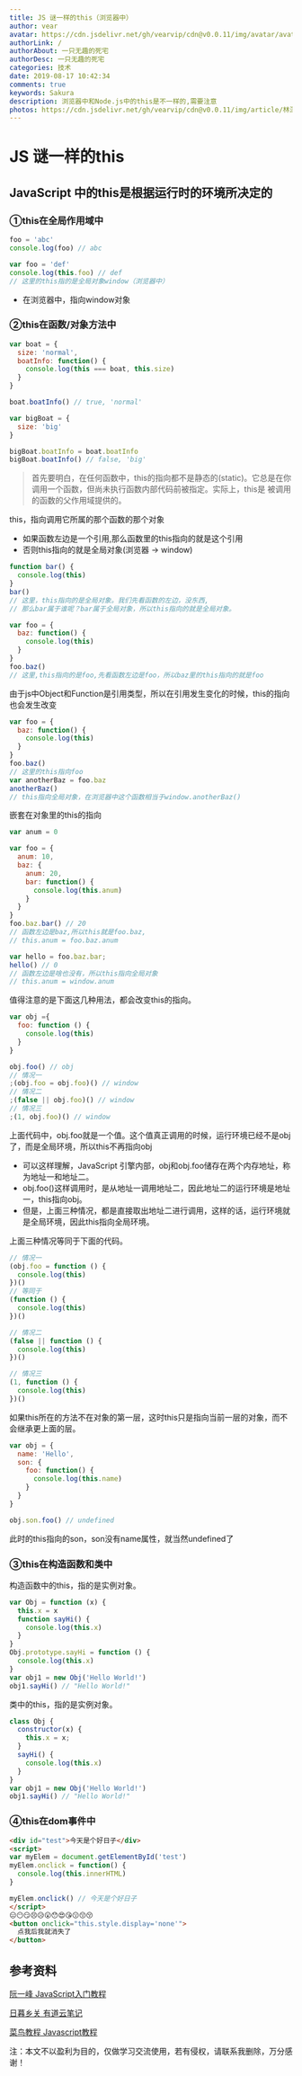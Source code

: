 ```yaml
---
title: JS 谜一样的this（浏览器中）
author: vear
avatar: https://cdn.jsdelivr.net/gh/vearvip/cdn@v0.0.11/img/avatar/avatar.webp
authorLink: /
authorAbout: 一只无趣的死宅
authorDesc: 一只无趣的死宅
categories: 技术
date: 2019-08-17 10:42:34
comments: true
keywords: Sakura
description: 浏览器中和Node.js中的this是不一样的,需要注意
photos: https://cdn.jsdelivr.net/gh/vearvip/cdn@v0.0.11/img/article/林深时见鹿03.webp
---
```

# JS 谜一样的this
## JavaScript 中的this是根据运行时的环境所决定的


### ①this在全局作用域中
```js
foo = 'abc'
console.log(foo) // abc

var foo = 'def'
console.log(this.foo) // def
// 这里的this指的是全局对象window（浏览器中）
```
- 在浏览器中，指向window对象


### ②this在函数/对象方法中
```js
var boat = {
  size: 'normal',
  boatInfo: function() {
    console.log(this === boat, this.size)
  }
}

boat.boatInfo() // true, 'normal'

var bigBoat = {
  size: 'big'
}

bigBoat.boatInfo = boat.boatInfo
bigBoat.boatInfo() // false, 'big'
```
> 首先要明白，在任何函数中，this的指向都不是静态的(static)。它总是在你调用一个函数，但尚未执行函数内部代码前被指定。实际上，this是 被调用的函数的父作用域提供的。

this，指向调用它所属的那个函数的那个对象
- 如果函数左边是一个引用,那么函数里的this指向的就是这个引用
- 否则this指向的就是全局对象(浏览器 -> window)

```js
function bar() {
  console.log(this)
}
bar()
// 这里，this指向的是全局对象。我们先看函数的左边，没东西,
// 那么bar属于谁呢？bar属于全局对象，所以this指向的就是全局对象。

var foo = {
  baz: function() {
    console.log(this)
  }
}
foo.baz()
// 这里,this指向的是foo,先看函数左边是foo，所以baz里的this指向的就是foo
```
由于js中Object和Function是引用类型，所以在引用发生变化的时候，this的指向也会发生改变
```js
var foo = {
  baz: function() {
    console.log(this)
  }
}
foo.baz()
// 这里的this指向foo
var anotherBaz = foo.baz
anotherBaz()
// this指向全局对象，在浏览器中这个函数相当于window.anotherBaz()
```
嵌套在对象里的this的指向
```js
var anum = 0

var foo = {
  anum: 10,
  baz: {
    anum: 20,
    bar: function() {
      console.log(this.anum)
    }
  }
}
foo.baz.bar() // 20
// 函数左边是baz,所以this就是foo.baz,
// this.anum = foo.baz.anum

var hello = foo.baz.bar;
hello() // 0
// 函数左边是啥也没有，所以this指向全局对象 
// this.anum = window.anum
```
值得注意的是下面这几种用法，都会改变this的指向。
```js
var obj ={
  foo: function () {
    console.log(this)
  }
}

obj.foo() // obj
// 情况一
;(obj.foo = obj.foo)() // window
// 情况二
;(false || obj.foo)() // window
// 情况三
;(1, obj.foo)() // window
```
上面代码中，obj.foo就是一个值。这个值真正调用的时候，运行环境已经不是obj了，而是全局环境，所以this不再指向obj

- 可以这样理解，JavaScript 引擎内部，obj和obj.foo储存在两个内存地址，称为地址一和地址二。
- obj.foo()这样调用时，是从地址一调用地址二，因此地址二的运行环境是地址一，this指向obj。
- 但是，上面三种情况，都是直接取出地址二进行调用，这样的话，运行环境就是全局环境，因此this指向全局环境。

上面三种情况等同于下面的代码。

```js
// 情况一
(obj.foo = function () {
  console.log(this)
})()
// 等同于
(function () {
  console.log(this)
})()

// 情况二
(false || function () {
  console.log(this)
})()

// 情况三
(1, function () {
  console.log(this)
})()
```
如果this所在的方法不在对象的第一层，这时this只是指向当前一层的对象，而不会继承更上面的层。
```js
var obj = {
  name: 'Hello',
  son: {
    foo: function() {
      console.log(this.name)
    }
  }
}

obj.son.foo() // undefined
```
此时的this指向的son，son没有name属性，就当然undefined了


### ③this在构造函数和类中
构造函数中的this，指的是实例对象。
```js
var Obj = function (x) {
  this.x = x
  function sayHi() {
    console.log(this.x)
  }
}
Obj.prototype.sayHi = function () {
  console.log(this.x)
}
var obj1 = new Obj('Hello World!')
obj1.sayHi() // "Hello World!"
```
类中的this，指的是实例对象。
```js
class Obj {
  constructor(x) {
    this.x = x;
  }
  sayHi() {
    console.log(this.x)
  }
}
var obj1 = new Obj('Hello World!')
obj1.sayHi() // "Hello World!"
```


### ④this在dom事件中
```html
<div id="test">今天是个好日子</div>
<script>
var myElem = document.getElementById('test')
myElem.onclick = function() { 
  console.log(this.innerHTML) 
} 

myElem.onclick() // 今天是个好日子
</script>
😑😶😏😣😥😮😯😍😘😗😙😚
<button onclick="this.style.display='none'">
  点我后我就消失了
</button>
```
## 参考资料
[阮一峰 JavaScript入门教程](http://wangdoc.com/javascript/oop/this.html)

[日暮乡关 有道云笔记](https://note.youdao.com/ynoteshare1/index.html?id=b2fab3b044aa90033395df0c8c9ca3a4&type=note)

[菜鸟教程 Javascript教程](https://www.runoob.com/js/js-this.html)

注：本文不以盈利为目的，仅做学习交流使用，若有侵权，请联系我删除，万分感谢！
